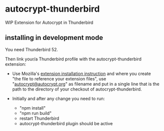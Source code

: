 # autocrypt-thunderbird
WIP Extension for Autocrypt in Thunderbird

## installing in development mode 

You need Thunderbird 52. 

Then link your/a Thunderbird profile with the autocrypt-thunderbird extension:

- Use Mozilla's [extension installation
  instruction](https://developer.mozilla.org/en-US/docs/Mozilla/Thunderbird/Thunderbird_extensions/Building_a_Thunderbird_extension_7:_Installation) and where you create "the file to reference your extension files", use "autocrypt@autocrypt.org" as filename
 and put in a single line that is the path to the directory of your checkout of autocrypt-thunderbird. 

- Initially and after any change you need to run:

  - "npm install" 
  - "npm run build" 
  - restart Thunderbird 
  - autocrypt-thunderbird plugin should be active


